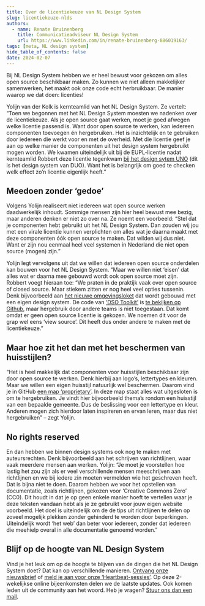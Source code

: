 ```yaml
---
title: Over de licentiekeuze van NL Design System
slug: licentiekeuze-nlds
authors:
  - name: Renate Bruinenberg
    title: Communicatieadviseur NL Design System
    url: https://www.linkedin.com/in/renate-bruinenberg-886019163/
tags: [meta, NL design system]
hide_table_of_contents: false
date: 2024-02-07
---
```


Bij NL Design System hebben we er heel bewust voor gekozen om alles open source beschikbaar maken. Zo kunnen we niet alleen makkelijker samenwerken, het maakt ook onze code echt herbruikbaar. De manier waarop we dat doen: licenties!

<!-- truncate -->

Yolijn van der Kolk is kernteamlid van het NL Design System. Ze vertelt: “Toen we begonnen met het NL Design System moesten we nadenken over de licentiekeuze. Als je open source gaat werken, moet je goed afwegen welke licentie passend is. Want door open source te werken, kan iedereen componenten toevoegen én hergebruiken. Het is inzichtelijk en te gebruiken door iedereen die werkt voor en met de overheid. Met die licentie geef je aan op welke manier de componenten uit het design system hergebruikt mogen worden. We kwamen uiteindelijk uit bij de EUPL-licentie nadat kernteamlid Robbert deze licentie tegenkwam [bij het design sytem UNO](https://uno.dfront.rijkscloud.nl/#/) (dit is het design system van DUO). Want het is belangrijk om goed te checken welk effect zo’n licentie eigenlijk heeft.”

## Meedoen zonder ‘gedoe’

Volgens Yolijn realiseert niet iedereen wat open source werken daadwerkelijk inhoudt. Sommige mensen zijn hier heel bewust mee bezig, maar anderen denken er niet zo over na. Ze noemt een voorbeeld: “Stel dat je componenten hebt gebruikt uit het NL Design System. Dan zouden wij jou met een virale licentie kunnen verplichten om alles wat je daarna maakt met deze componenten óók open source te maken. Dat wilden wij dus niet. Want er zijn nou eenmaal heel veel systemen in Nederland die niet open source (mogen) zijn.”

Yolijn legt vervolgens uit dat we willen dat iedereen open source onderdelen kan bouwen voor het NL Design System. “Maar we willen niet ‘eisen’ dat alles wat er daarna mee gebouwd wordt ook open source moet zijn.  
Robbert voegt hieraan toe: “We praten in de praktijk vaak over open source of closed source. Maar stiekem zitten er nog heel veel opties tussenin. Denk bijvoorbeeld aan [het nieuwe omgevingsloket](https://omgevingswet.overheid.nl/home) dat wordt gebouwd met een eigen design system. De code van [‘DSO Toolkit’](https://www.dso-toolkit.nl/62.10.0/intro) is [te bekijken op Github](https://github.com/dso-toolkit/dso-toolkit), maar hergebruik door andere teams is niet toegestaan. Dat komt omdat er geen open source licentie is gekozen. We noemen dit voor de grap wel eens ‘view source’. Dit heeft dus onder andere te maken met de licentiekeuze.”

## Maar hoe zit het dan met het beschermen van huisstijlen?

“Het is heel makkelijk dat componenten voor huisstijlen beschikbaar zijn door open source te werken. Denk hierbij aan logo’s, lettertypes en kleuren. Maar we willen een eigen huisstijl natuurlijk wel beschermen. Daarom vind je in GitHub [een map ‘proprietary’](https://github.com/nl-design-system/utrecht/tree/main/proprietary). In deze map staat alles wat uitgesloten is om te hergebruiken. Je vindt hier bijvoorbeeld thema’s rondom een huisstijl van een bepaalde gemeente. Dus de beslissing voor een lettertype en kleur. Anderen mogen zich hierdoor laten inspireren en ervan leren, maar dus niet hergebruiken” – zegt Yolijn.

## No rights reserved

En dan hebben we binnen design systems ook nog te maken met auteursrechten. Denk bijvoorbeeld aan het schrijven van richtlijnen, waar vaak meerdere mensen aan werken. Yolijn: “Je moet je voorstellen hoe lastig het zou zijn als er veel verschillende mensen meeschrijven aan richtlijnen en we bij iedere zin moeten vermelden wie het geschreven heeft. Dat is bijna niet te doen. Daarom hebben we voor het opstellen van documentatie, zoals richtlijnen, gekozen voor ‘Creative Commons Zero’ (CC0). Dit houdt in dat je op geen enkele manier hoeft te vertellen waar je deze teksten vandaan hebt als je ze gebruikt voor jouw eigen website voorbeeld. Het doel is uiteindelijk om de de tips uit richtlijnen te delen op zoveel mogelijk plekken zonder gehinderd te worden door beperkingen. Uiteindelijk wordt ‘het web’ dan beter voor iedereen, zonder dat iedereen die meehielp overal in alle documentatie genoemd worden.”

## Blijf op de hoogte van NL Design System

Vind je het leuk om op de hoogte te blijven van de dingen die het NL Design System doet? Dat kan op verschillende manieren. [Ontvang onze nieuwsbrief](https://nldesignsystem.nl/project/blijf-op-de-hoogte#nieuwsbrief) of [meld je aan voor onze ‘Heartbeat-sessies’](https://nldesignsystem.nl/events/heartbeat/aanmelden/). Op deze 2-wekelijkse online bijeenkomsten delen we de laatste updates. Ook komen leden uit de community aan het woord. Heb je vragen? [Stuur ons dan een mail](mailto:info@nldesignsystem.nl).

